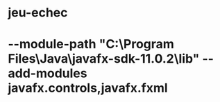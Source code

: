 # jeu-echec
# --module-path "C:\Program Files\Java\javafx-sdk-11.0.2\lib" --add-modules javafx.controls,javafx.fxml